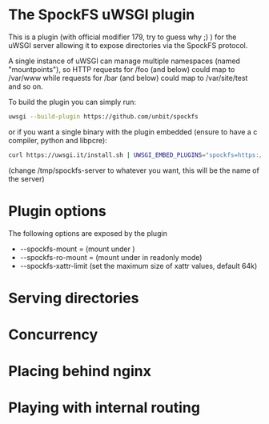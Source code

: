 The SpockFS uWSGI plugin
========================

This is a plugin (with official modifier 179, try to guess why ;) ) for the uWSGI server allowing it to expose directories via the SpockFS protocol.

A single instance of uWSGI can manage multiple namespaces (named "mountpoints"), so HTTP requests for /foo (and below) could map to /var/www while requests for /bar (and below) could map to /var/site/test and so on.

To build the plugin you can simply run:

```sh
uwsgi --build-plugin https://github.com/unbit/spockfs
```

or if you want a single binary with the plugin embedded (ensure to have a c compiler, python and libpcre):

```sh
curl https://uwsgi.it/install.sh | UWSGI_EMBED_PLUGINS="spockfs=https://github.com/unbit/spockfs" bash -s nolang /tmp/spockfs-server
```

(change /tmp/spockfs-server to whatever you want, this will be the name of the server)

Plugin options
==============

The following options are exposed by the plugin

* --spockfs-mount <mountpoint>=<path> (mount <path> under <mountpoint>)
* --spockfs-ro-mount <mountpoint>=<path> (mount <path> under <mountpoint> in readonly mode)
* --spockfs-xattr-limit <size> (set the maximum size of xattr values, default 64k)


Serving directories
===================

Concurrency
===========

Placing behind nginx
====================

Playing with internal routing
=============================
